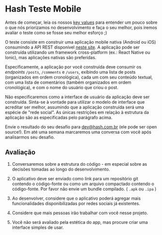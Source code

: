 # Hash Teste Mobile

Antes de começar, leia os nossos [key values](https://www.keyvalues.com/hash) para entender um pouco sobre o que nós priorizamos no desenvolvimento e faça o seu melhor, pois iremos avaliar o teste como se fosse seu melhor esforço ;)

O teste consiste em construir uma aplicação mobile nativa (Android ou iOS) consumindo a API REST disponível [neste site](https://jsonplaceholder.typicode.com/). A aplicação pode ser construída utilizando um framework cross-platform (ex.: React Native ou Ionic), mas aplicações nativas são preferidas.

Especificamente, a aplicação por você construída deve consumir os _endpoints_ `/posts`, `/comments` e `/users`, exibindo uma lista de posts (organizados em ordem cronológica), cada um com seu conteúdo textual, com uma lista de comentários (também organizados em ordem cronológica), e com o nome do usuário que criou o post.

Não especificaremos como a interface de usuário da aplicação deve ser construída. Sinta-se à vontade para utilizar o modelo de interface que acreditar ser melhor, assumindo que a aplicação construída será uma espécie de "rede social". As únicas restrições em relação à estrutura da aplicação são as especificadas pelo parágrafo acima.

Envie o resultado do seu desafio para dev@hash.com.br (ele pode ser open source!). Em até uma semana marcaremos uma conversa com você após analisarmos seu desafio.

## Avaliação

1. Conversaremos sobre a estrutura do código - em especial sobre as decisões tomadas ao longo do desenvolvimento.

2. O aplicativo deve ser enviado como link para um repositório git contendo o código-fonte ou como um arquivo compactado contendo o código-fonte. Por favor não envie um bundle compilado. ( `.apk` ou `.ipa` )

3. Ao desenvolver, considere que o aplicativo poderá agregar mais funcionalidades disponibilizadas por redes sociais já existentes.

4. Considere que mais pessoas irão trabalhar com você nesse projeto.

5. Você não será avaliado pela estética do app, mas procure criar uma interface simples de usar.
